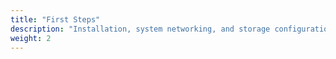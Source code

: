 ```yaml
---
title: "First Steps"
description: "Installation, system networking, and storage configuration tutorials."
weight: 2
---
```

